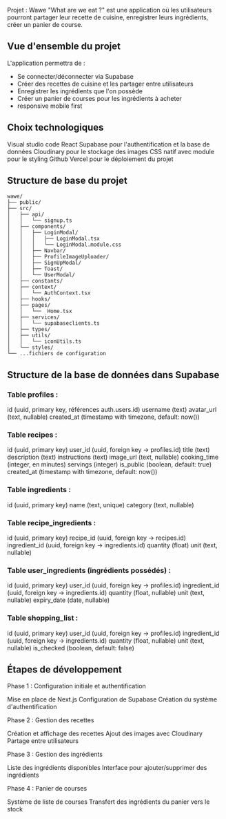 Projet : Wawe "What are we eat ?" est une application où les utilisateurs pourront partager leur recette de cuisine, enregistrer leurs ingrédients, créer un panier de course.

## Vue d'ensemble du projet

L'application permettra de :

- Se connecter/déconnecter via Supabase
- Créer des recettes de cuisine et les partager entre utilisateurs
- Enregistrer les ingrédients que l'on possède
- Créer un panier de courses pour les ingrédients à acheter
- responsive mobile first

## Choix technologiques

Visual studio code
React
Supabase pour l'authentification et la base de données
Cloudinary pour le stockage des images
CSS natif avec module pour le styling
Github
Vercel pour le déploiement du projet

## Structure de base du projet

```
wawe/
├── public/
├── src/
│   ├── api/
│   │   └── signup.ts
│   ├── components/
│   │   ├── LoginModal/
│   │   │   ├── LoginModal.tsx
│   │   │   └── LoginModal.module.css
│   │   ├── Navbar/
│   │   ├── ProfileImageUploader/
│   │   ├── SignUpModal/
│   │   ├── Toast/
│   │   └── UserModal/
│   ├── constants/
│   ├── context/
│   │   └── AuthContext.tsx
│   ├── hooks/
│   ├── pages/
│   │   └──  Home.tsx
│   ├── services/
│   │   └── supabaseclients.ts
│   ├── types/
│   ├── utils/
│   │   └── iconUtils.ts
│   └── styles/
└── ...fichiers de configuration
```

## Structure de la base de données dans Supabase

### Table profiles :

id (uuid, primary key, références auth.users.id)
username (text)
avatar_url (text, nullable)
created_at (timestamp with timezone, default: now())

### Table recipes :

id (uuid, primary key)
user_id (uuid, foreign key -> profiles.id)
title (text)
description (text)
instructions (text)
image_url (text, nullable)
cooking_time (integer, en minutes)
servings (integer)
is_public (boolean, default: true)
created_at (timestamp with timezone, default: now())

### Table ingredients :

id (uuid, primary key)
name (text, unique)
category (text, nullable)

### Table recipe_ingredients :

id (uuid, primary key)
recipe_id (uuid, foreign key -> recipes.id)
ingredient_id (uuid, foreign key -> ingredients.id)
quantity (float)
unit (text, nullable)

### Table user_ingredients (ingrédients possédés) :

id (uuid, primary key)
user_id (uuid, foreign key -> profiles.id)
ingredient_id (uuid, foreign key -> ingredients.id)
quantity (float, nullable)
unit (text, nullable)
expiry_date (date, nullable)

### Table shopping_list :

id (uuid, primary key)
user_id (uuid, foreign key -> profiles.id)
ingredient_id (uuid, foreign key -> ingredients.id)
quantity (float, nullable)
unit (text, nullable)
is_checked (boolean, default: false)

## Étapes de développement

Phase 1 : Configuration initiale et authentification

Mise en place de Next.js
Configuration de Supabase
Création du système d'authentification

Phase 2 : Gestion des recettes

Création et affichage des recettes
Ajout des images avec Cloudinary
Partage entre utilisateurs

Phase 3 : Gestion des ingrédients

Liste des ingrédients disponibles
Interface pour ajouter/supprimer des ingrédients

Phase 4 : Panier de courses

Système de liste de courses
Transfert des ingrédients du panier vers le stock
